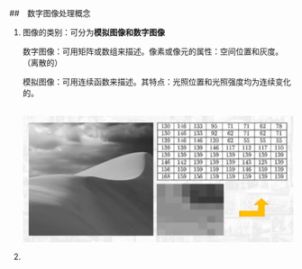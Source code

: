 ##　数字图像处理概念

1. 图像的类别：可分为**模拟图像和数字图像** 

   ​	数字图像：可用矩阵或数组来描述。像素或像元的属性：空间位置和灰度。（离散的）

   ​	模拟图像：可用连续函数来描述。其特点：光照位置和光照强度均为连续变化的。

   ​						![数字图像](../images/数字图像.png)

2. 

